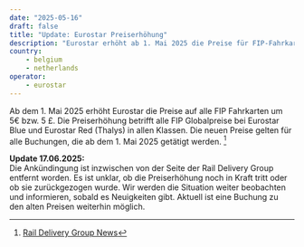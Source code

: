 ```yaml
---
date: "2025-05-16"
draft: false
title: "Update: Eurostar Preiserhöhung"
description: "Eurostar erhöht ab 1. Mai 2025 die Preise für FIP-Fahrkarten um 5 €. Unklar ist, ob die Änderung dauerhaft bleibt – aktuelle Infos im Überblick."
country:
    - belgium
    - netherlands
operator:
    - eurostar
---
```


Ab dem 1. Mai 2025 erhöht Eurostar die Preise auf alle FIP Fahrkarten um 5€ bzw. 5 £. Die Preiserhöhung betrifft alle FIP Globalpreise bei Eurostar Blue und Eurostar Red (Thalys) in allen Klassen. Die neuen Preise gelten für alle Buchungen, die ab dem 1. Mai 2025 getätigt werden. [^1]

**Update 17.06.2025:** \
Die Ankündingung ist inzwischen von der Seite der Rail Delivery Group entfernt worden. Es ist unklar, ob die Preiserhöhung noch in Kraft tritt oder ob sie zurückgezogen wurde. Wir werden die Situation weiter beobachten und informieren, sobald es Neuigkeiten gibt. Aktuell ist eine Buchung zu den alten Preisen weiterhin möglich.

[^1]: [Rail Delivery Group News](https://www.raildeliverygroup.com/rst/stop-press.html#Surchares)
